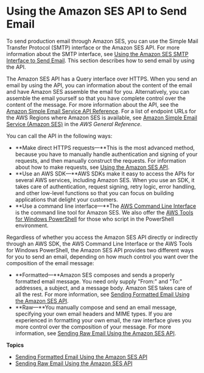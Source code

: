 # Using the Amazon SES API to Send Email<a name="send-email-api"></a>

To send production email through Amazon SES, you can use the Simple Mail Transfer Protocol \(SMTP\) interface or the Amazon SES API\. For more information about the SMTP interface, see [Using the Amazon SES SMTP Interface to Send Email](send-email-smtp.md)\. This section describes how to send email by using the API\. 

The Amazon SES API has a Query interface over HTTPS\. When you send an email by using the API, you can information about the content of the email and have Amazon SES assemble the email for you\. Alternatively, you can assemble the email yourself so that you have complete control over the content of the message\. For more information about the API, see the [Amazon Simple Email Service API Reference](https://docs.aws.amazon.com/ses/latest/APIReference/)\. For a list of endpoint URLs for the AWS Regions where Amazon SES is available, see [Amazon Simple Email Service \(Amazon SES\)](https://docs.aws.amazon.com/general/latest/gr/rande.html#ses_region) in the *AWS General Reference*\.

You can call the API in the following ways:
+ **Make direct HTTPS requests—**This is the most advanced method, because you have to manually handle authentication and signing of your requests, and then manually construct the requests\. For information about how to make requests, see [Using the Amazon SES API](using-ses-api.md)\.
+ **Use an AWS SDK—**AWS SDKs make it easy to access the APIs for several AWS services, including Amazon SES\. When you use an SDK, it takes care of authentication, request signing, retry logic, error handling, and other low\-level functions so that you can focus on building applications that delight your customers\.
+ **Use a command line interface—**The [AWS Command Line Interface](https://docs.aws.amazon.com/cli/latest/userguide/cli-chap-welcome.html) is the command line tool for Amazon SES\. We also offer the [AWS Tools for Windows PowerShell](https://aws.amazon.com/powershell/) for those who script in the PowerShell environment\.

Regardless of whether you access the Amazon SES API directly or indirectly through an AWS SDK, the AWS Command Line Interface or the AWS Tools for Windows PowerShell, the Amazon SES API provides two different ways for you to send an email, depending on how much control you want over the composition of the email message:
+ **Formatted—**Amazon SES composes and sends a properly formatted email message\. You need only supply "From:" and "To:" addresses, a subject, and a message body\. Amazon SES takes care of all the rest\. For more information, see [Sending Formatted Email Using the Amazon SES API](send-email-formatted.md)\.
+ **Raw—**You manually compose and send an email message, specifying your own email headers and MIME types\. If you are experienced in formatting your own email, the raw interface gives you more control over the composition of your message\. For more information, see [Sending Raw Email Using the Amazon SES API](send-email-raw.md)\.

**Topics**
+ [Sending Formatted Email Using the Amazon SES API](send-email-formatted.md)
+ [Sending Raw Email Using the Amazon SES API](send-email-raw.md)